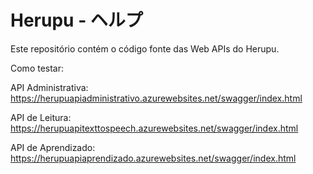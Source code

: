 # Herupu - ヘルプ

Este repositório contém o código fonte das Web APIs do Herupu.

Como testar:

API Administrativa: https://herupuapiadministrativo.azurewebsites.net/swagger/index.html

API de Leitura: https://herupuapitexttospeech.azurewebsites.net/swagger/index.html

API de Aprendizado: https://herupuapiaprendizado.azurewebsites.net/swagger/index.html


